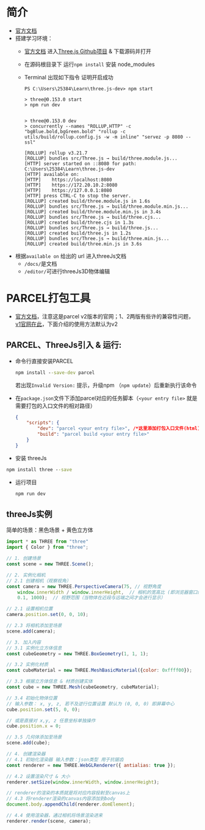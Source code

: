 # 简介
* [官方文档](https://threejs.org/)
* 搭建学习环境：
  * [官方文档](https://threejs.org/) 进入[Three.js Github项目](https://github.com/mrdoob/three.js/) & 下载源码并打开
  * 在源码根目录下 运行`npm install` 安装 node_modules
  * Terminal 出现如下指令 证明开启成功

    ```shell
    PS C:\Users\25384\Learn\three.js-dev> npm start

    > three@0.153.0 start
    > npm run dev


    > three@0.153.0 dev
    > concurrently --names "ROLLUP,HTTP" -c "bgBlue.bold,bgGreen.bold" "rollup -c utils/build/rollup.config.js -w -m inline" "servez -p 8080 --ssl"

    [ROLLUP] rollup v3.21.7
    [ROLLUP] bundles src/Three.js → build/three.module.js...
    [HTTP] server started on ::8080 for path: C:\Users\25384\Learn\three.js-dev
    [HTTP] available on:
    [HTTP]    https://localhost:8080
    [HTTP]    https://172.20.10.2:8080
    [HTTP]    https://127.0.0.1:8080
    [HTTP] press CTRL-C to stop the server.
    [ROLLUP] created build/three.module.js in 1.6s
    [ROLLUP] bundles src/Three.js → build/three.module.min.js...
    [ROLLUP] created build/three.module.min.js in 3.4s
    [ROLLUP] bundles src/Three.js → build/three.cjs...
    [ROLLUP] created build/three.cjs in 1.3s
    [ROLLUP] bundles src/Three.js → build/three.js...
    [ROLLUP] created build/three.js in 1.2s
    [ROLLUP] bundles src/Three.js → build/three.min.js...
    [ROLLUP] created build/three.min.js in 3.6s
    ```
* 根据`available on` 给出的 url 进入threeJs文档
  * `/docs/`是文档
  * `/editor/`可进行threeJs3D物体编辑

# PARCEL打包工具
* [官方文档](https://v2.parceljs.cn/)，注意这是parcel v2版本的官网；1、2两版有些许的兼容性问题，[v1官网在此](https://www.parceljs.cn/getting_started.html)，下面介绍的使用方法默认为v2
## PARCEL、ThreeJs引入 & 运行:
  * 命令行直接安装PARCEL
  
    ```cmd
    npm install --save-dev parcel   
    ```
    若出现`Invalid Version:` 提示，升级npm （`npm update`）后重新执行该命令
  
  * 在`package.json`文件下添加parcel对应的任务脚本（`<your entry file>` 就是需要打包的入口文件的相对路径）
    ```json
    {
        "scripts": {
            "dev": "parcel <your entry file>", /*这里添加打包入口文件(html), 后面执行 npm run dev 时 就会调用parcel命令打包文件*/
            "build": "parcel build <your entry file>"
        }
    }
    ```
  * 安装 threeJs
   ```cmd
   npm install three --save
   ```
  * 运行项目
    ```cmd
    npm run dev
    ```

## threeJs实例
简单的场景：黑色场景 + 黄色立方体
```js
import * as THREE from "three"
import { Color } from "three";

// 1. 创建场景
const scene = new THREE.Scene();

// 2. 实例化相机
// 2.1 创建相机（观察视角）
const camera = new THREE.PerspectiveCamera(75, // 视野角度
    window.innerWidth / window.innerHeight,  // 相机的宽高比 (即浏览器窗口的宽高比)
    0.1, 1000);  // 视野范围（当物体在近段与远端之间才会进行显示）

// 2.1 设置相机位置
camera.position.set(0, 0, 10);

// 2.3 将相机添加至场景
scene.add(camera);

// 3. 加入内容
// 3.1 实例化立方体信息
const cubeGeometry = new THREE.BoxGeometry(1, 1, 1);

// 3.2 实例化材质
const cubeMaterial = new THREE.MeshBasicMaterial({color: 0xffff00});

// 3.3 根据立方体信息 & 材质创建实体
const cube = new THREE.Mesh(cubeGeometry, cubeMaterial);

// 3.4 初始化物体位置
// 输入参数： x, y, z, 若不及逆行位置设置 默认为 (0, 0, 0) 即屏幕中心
cube.position.set(5, 0, 0);

// 或是直接对 x,y, z 任意坐标单独操作
cube.position.x = 0;

// 3.5 几何体添加至场景
scene.add(cube);

// 4. 创建渲染器
// 4.1 初始化渲染器 输入参数：json类型 用于抗锯齿
const renderer = new THREE.WebGLRenderer({ antialias: true });

// 4.2 设置渲染尺寸 & 大小
renderer.setSize(window.innerWidth, window.innerHeight);

// renderer的渲染的本质就是将对应内容投射至canvas上
// 4.3 将renderer渲染的canvas内容添加到body
document.body.appendChild(renderer.domElement);

// 4.4 使用渲染器，通过相机将场景渲染进来
renderer.render(scene, camera);

```